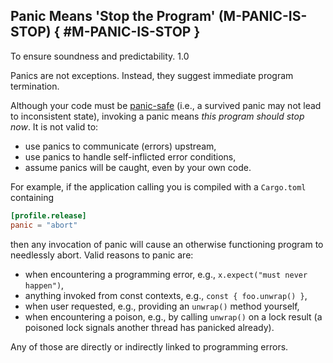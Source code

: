 ﻿<!-- Copyright (c) Microsoft Corporation. Licensed under the MIT license. -->

## Panic Means 'Stop the Program' (M-PANIC-IS-STOP) { #M-PANIC-IS-STOP }

<why>To ensure soundness and predictability.</why>
<version>1.0</version>

Panics are not exceptions. Instead, they suggest immediate program termination.

Although your code must be [panic-safe](https://doc.rust-lang.org/nomicon/exception-safety.html) (i.e., a survived panic may not lead to
inconsistent state), invoking a panic means _this program should stop now_. It is not valid to:

- use panics to communicate (errors) upstream,
- use panics to handle self-inflicted error conditions,
- assume panics will be caught, even by your own code.

For example, if the application calling you is compiled with a `Cargo.toml` containing

```toml
[profile.release]
panic = "abort"
```

then any invocation of panic will cause an otherwise functioning program to needlessly abort. Valid reasons to panic are:

- when encountering a programming error, e.g., `x.expect("must never happen")`,
- anything invoked from const contexts, e.g., `const { foo.unwrap() }`,
- when user requested, e.g., providing an `unwrap()` method yourself,
- when encountering a poison, e.g., by calling `unwrap()` on a lock result (a poisoned lock signals another thread has panicked already).

Any of those are directly or indirectly linked to programming errors.
